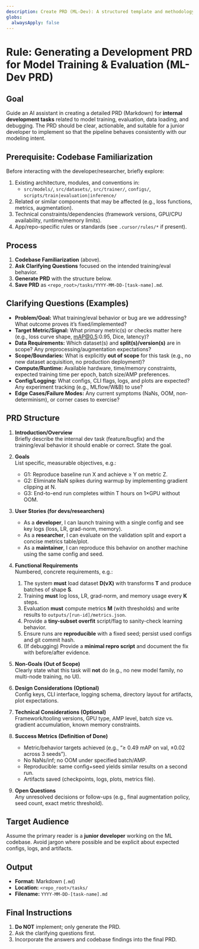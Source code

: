 ```yaml
---
description: Create PRD (ML-Dev): A structured template and methodology for generating Product Requirements Documents to implement or debug training/evaluation/data-loading features so the pipeline matches our model intent.
globs:
  alwaysApply: false
---
```

# Rule: Generating a Development PRD for Model Training & Evaluation (ML-Dev PRD)

## Goal
Guide an AI assistant in creating a detailed PRD (Markdown) for **internal development tasks** related to model training, evaluation, data loading, and debugging. The PRD should be clear, actionable, and suitable for a junior developer to implement so that the pipeline behaves consistently with our modeling intent.

## Prerequisite: Codebase Familiarization
Before interacting with the developer/researcher, briefly explore:
1. Existing architecture, modules, and conventions in:
   - `src/models/`, `src/datasets/`, `src/trainer/`, `configs/`, `scripts/train|evaluation|inference/`
2. Related or similar components that may be affected (e.g., loss functions, metrics, augmentation).
3. Technical constraints/dependencies (framework versions, GPU/CPU availability, runtime/memory limits).
4. App/repo-specific rules or standards (see `.cursor/rules/*` if present).

## Process
1. **Codebase Familiarization** (above).
2. **Ask Clarifying Questions** focused on the intended training/eval behavior.
3. **Generate PRD** with the structure below.
4. **Save PRD** as `<repo_root>/tasks/YYYY-MM-DD-[task-name].md`.

## Clarifying Questions (Examples)
- **Problem/Goal:** What training/eval behavior or bug are we addressing? What outcome proves it’s fixed/implemented?
- **Target Metric/Signal:** What primary metric(s) or checks matter here (e.g., loss curve shape, mAP@0.5:0.95, Dice, latency)?
- **Data Requirements:** Which dataset(s) and **split(s)/version(s)** are in scope? Any preprocessing/augmentation expectations?
- **Scope/Boundaries:** What is explicitly **out of scope** for this task (e.g., no new dataset acquisition, no production deployment)?
- **Compute/Runtime:** Available hardware, time/memory constraints, expected training time per epoch, batch size/AMP preferences.
- **Config/Logging:** What configs, CLI flags, logs, and plots are expected? Any experiment tracking (e.g., MLflow/W&B) to use?
- **Edge Cases/Failure Modes:** Any current symptoms (NaNs, OOM, non-determinism), or corner cases to exercise?

## PRD Structure

1. **Introduction/Overview**  
   Briefly describe the internal dev task (feature/bugfix) and the training/eval behavior it should enable or correct. State the goal.

2. **Goals**  
   List specific, measurable objectives, e.g.:
   - G1: Reproduce baseline run X and achieve ≥ Y on metric Z.
   - G2: Eliminate NaN spikes during warmup by implementing gradient clipping at N.
   - G3: End-to-end run completes within T hours on 1×GPU without OOM.

3. **User Stories (for devs/researchers)**  
   - As a **developer**, I can launch training with a single config and see key logs (loss, LR, grad-norm, memory).  
   - As a **researcher**, I can evaluate on the validation split and export a concise metrics table/plot.  
   - As a **maintainer**, I can reproduce this behavior on another machine using the same config and seed.

4. **Functional Requirements**  
   Numbered, concrete requirements, e.g.:
   1. The system **must** load dataset **D(vX)** with transforms **T** and produce batches of shape **S**.
   2. Training **must** log loss, LR, grad-norm, and memory usage every **K** steps.
   3. Evaluation **must** compute metrics **M** (with thresholds) and write results to `outputs/[run-id]/metrics.json`.
   4. Provide a **tiny-subset overfit** script/flag to sanity-check learning behavior.
   5. Ensure runs are **reproducible** with a fixed seed; persist used configs and git commit hash.
   6. (If debugging) Provide a **minimal repro script** and document the fix with before/after evidence.

5. **Non-Goals (Out of Scope)**  
   Clearly state what this task will **not** do (e.g., no new model family, no multi-node training, no UI).

6. **Design Considerations (Optional)**  
   Config keys, CLI interface, logging schema, directory layout for artifacts, plot expectations.

7. **Technical Considerations (Optional)**  
   Framework/tooling versions, GPU type, AMP level, batch size vs. gradient accumulation, known memory constraints.

8. **Success Metrics (Definition of Done)**  
   - Metric/behavior targets achieved (e.g., “≥ 0.49 mAP on val, ±0.02 across 3 seeds”).  
   - No NaNs/inf; no OOM under specified batch/AMP.  
   - Reproducible: same config+seed yields similar results on a second run.  
   - Artifacts saved (checkpoints, logs, plots, metrics file).

9. **Open Questions**  
   Any unresolved decisions or follow-ups (e.g., final augmentation policy, seed count, exact metric threshold).

## Target Audience
Assume the primary reader is a **junior developer** working on the ML codebase. Avoid jargon where possible and be explicit about expected configs, logs, and artifacts.

## Output
- **Format:** Markdown (`.md`)  
- **Location:** `<repo_root>/tasks/`  
- **Filename:** `YYYY-MM-DD-[task-name].md`

## Final Instructions
1. **Do NOT** implement; only generate the PRD.  
2. Ask the clarifying questions first.  
3. Incorporate the answers and codebase findings into the final PRD.
